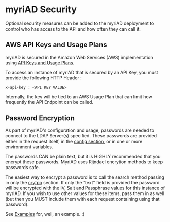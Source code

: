 # myriAD Security

Optional security measures can be added to the myriAD deployment to control who has access to the API and how often they can call it.

## AWS API Keys and Usage Plans

myriAD is secured in the Amazon Web Services (AWS) implementation using [API Keys and Usage Plans](https://docs.aws.amazon.com/apigateway/latest/developerguide/api-gateway-api-usage-plans.html).

To access an instance of myriAD that is secured by an API Key, you must provide the following HTTP Header : 

````
x-api-key : <API KEY VALUE>
````

Internally, the key will be tied to an AWS Usage Plan that can limit how frequently the API Endpoint can be called.

## Password Encryption

As part of myriAD's configuration and usage, passwords are needed to connect to the LDAP Server(s) specified.  These passwords are provided either in the request itself, in the [config section](request.md), or in one or more environment variables. 

The passwords CAN be plain text, but it is HIGHLY recommended that you encrypt these passwords.   MyriAD uses Rijndael encrytion methods to keep passwords safe.  

The easiest way to encrypt a password is to call the search method passing in only the [crytpo](request.md) section.   If only the "text" field is provided the password will be encrypted with the IV, Salt and Passphrase values for this instance of myriAD.    If you wish to use other values for these items, pass them in as well (but then you MUST include them with each request containing using that password).

See [Examples](usage.md#examples) for, well, an example.  :)